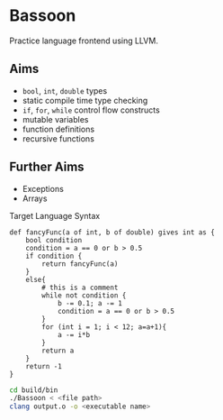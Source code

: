 # Bassoon
Practice language frontend using LLVM.

## Aims
- `bool`, `int`, `double` types
- static compile time type checking
- `if`, `for`, `while` control flow constructs
- mutable variables
- function definitions
- recursive functions

## Further Aims
- Exceptions
- Arrays

Target Language Syntax
```
def fancyFunc(a of int, b of double) gives int as {
    bool condition
    condition = a == 0 or b > 0.5
    if condition {
        return fancyFunc(a)
    }
    else{
        # this is a comment
        while not condition {
            b -= 0.1; a -= 1
            condition = a == 0 or b > 0.5
        }
        for (int i = 1; i < 12; a=a+1){
            a -= i*b
        }
        return a
    }
    return -1
}
```

```bash
cd build/bin
./Bassoon < <file path>
clang output.o -o <executable name>
```